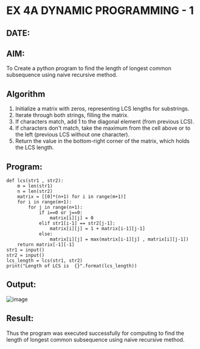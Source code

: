 # EX 4A DYNAMIC PROGRAMMING - 1
## DATE:
## AIM:
To Create a python program to find the length of longest common subsequence using naive recursive method.

## Algorithm
1. Initialize a matrix with zeros, representing LCS lengths for substrings.
2. Iterate through both strings, filling the matrix.
3. If characters match, add 1 to the diagonal element (from previous LCS).
4. If characters don't match, take the maximum from the cell above or to the left (previous LCS without one character).
5. Return the value in the bottom-right corner of the matrix, which holds the LCS length.

## Program:


```
def lcs(str1 , str2):
    m = len(str1)
    n = len(str2)
    matrix = [[0]*(n+1) for i in range(m+1)] 
    for i in range(m+1):
        for j in range(n+1):
            if i==0 or j==0:
                matrix[i][j] = 0
            elif str1[i-1] == str2[j-1]:
                matrix[i][j] = 1 + matrix[i-1][j-1]
            else:
                matrix[i][j] = max(matrix[i-1][j] , matrix[i][j-1])
    return matrix[-1][-1]
str1 = input()
str2 = input()
lcs_length = lcs(str1, str2)
print("Length of LCS is  {}".format(lcs_length))
```

## Output:

![image](https://github.com/user-attachments/assets/f82628d3-3d25-4890-8efe-12af2afeef17)

## Result:
Thus the program was executed successfully for computing  to find the length of longest common subsequence using naive recursive method.
